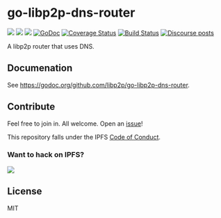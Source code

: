 # go-libp2p-dns-router

[![](https://img.shields.io/badge/made%20by-Protocol%20Labs-blue.svg?style=flat-square)](https://protocol.ai)
[![](https://img.shields.io/badge/project-libp2p-yellow.svg?style=flat-square)](https://libp2p.io/)
[![](https://img.shields.io/badge/freenode-%23libp2p-yellow.svg?style=flat-square)](http://webchat.freenode.net/?channels=%23libp2p)
[![GoDoc](https://godoc.org/github.com/libp2p/go-libp2p-pubsub-router?status.svg)](https://godoc.org/github.com/libp2p/go-libp2p-pubsub-router)
[![Coverage Status](https://img.shields.io/codecov/c/github/libp2p/go-libp2p-pubsub-router.svg?style=flat-square&branch=master)](https://codecov.io/github/libp2p/go-libp2p-pubsub-router?branch=master)
[![Build Status](https://travis-ci.org/libp2p/go-libp2p-pubsub-router.svg?branch=master)](https://travis-ci.org/libp2p/go-libp2p-pubsub-router)
[![Discourse posts](https://img.shields.io/discourse/https/discuss.libp2p.io/posts.svg)](https://discuss.libp2p.io)

A libp2p router that uses DNS.

## Documenation

See https://godoc.org/github.com/libp2p/go-libp2p-dns-router.

## Contribute

Feel free to join in. All welcome. Open an [issue](https://github.com/libp2p/go-libp2p-dns-router/issues)!

This repository falls under the IPFS [Code of Conduct](https://github.com/ipfs/community/blob/master/code-of-conduct.md).

### Want to hack on IPFS?

[![](https://cdn.rawgit.com/jbenet/contribute-ipfs-gif/master/img/contribute.gif)](https://github.com/ipfs/community/blob/master/CONTRIBUTING.md)

## License

MIT
